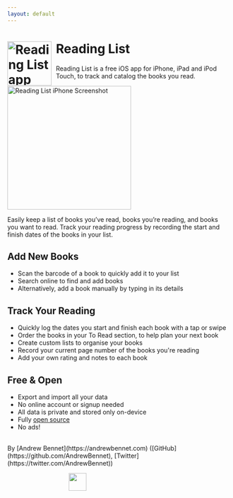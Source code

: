 ```yaml
---
layout: default
---
```

<h1>
  <img src="{{ site.url }}/assets/AppIcon.png"
  alt="Reading List app icon" style="width: 100px; float: left; padding-right: 10px;" />
  Reading List
</h1>

Reading List is a free iOS app for iPhone, iPad and iPod Touch, to track and catalog the books you read.

<img src="{{ site.url }}/assets/iPhone X-0_ToReadList_framed.png"
  alt="Reading List iPhone Screenshot" style="width: 280px;" />

Easily keep a list of books you’ve read, books you’re reading, and books you want to read. Track your reading progress by recording the start and finish dates of the books in your list.

## Add New Books
* Scan the barcode of a book to quickly add it to your list
* Search online to find and add books
* Alternatively, add a book manually by typing in its details

## Track Your Reading
* Quickly log the dates you start and finish each book with a tap or swipe
* Order the books in your To Read section, to help plan your next book
* Create custom lists to organise your books
* Record your current page number of the books you're reading
* Add your own rating and notes to each book

## Free & Open
* Export and import all your data
* No online account or signup needed
* All data is private and stored only on-device
* Fully [open source](https://github.com/AndrewBennet/readinglist)
* No ads!

<br />
By [Andrew Bennet](https://andrewbennet.com) ([GitHub](https://github.com/AndrewBennet), [Twitter](https://twitter.com/AndrewBennet))

<a href="https://itunes.apple.com/us/app/reading-list-book-log/id1217139955?mt=8" style="display:inline-block;overflow:hidden;background:url(//linkmaker.itunes.apple.com/assets/shared/badges/en-us/appstore-lrg.svg) no-repeat;width:135px;height:40px;background-size:contain;"></a>
<a href="https://testflight.apple.com/join/kBS5mVao">
  <img src="https://developer.apple.com/assets/elements/icons/testflight/testflight-64x64_2x.png" style="display: inline;" height="40px" />
</a>
